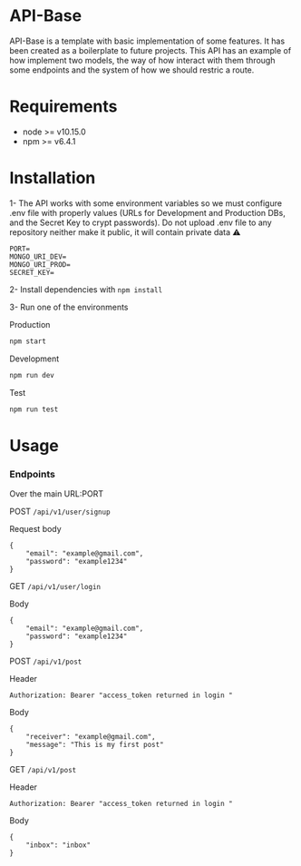 API-Base
=======================

API-Base is a template with basic implementation of some features. It has been created as a boilerplate to future projects. This API has an example of how implement two models, the way of how interact with them through some endpoints and the system of how we should restric a route.

Requirements
============

* node >= v10.15.0
* npm >= v6.4.1

Installation
============

1- The API works with some environment variables so we must configure .env file with properly values (URLs for Development and Production DBs, and  the Secret Key to crypt passwords). Do not upload .env file to any repository neither make it public, it will contain private data ⚠
```
PORT=
MONGO_URI_DEV=
MONGO_URI_PROD= 
SECRET_KEY= 
```
2- Install dependencies with 
`npm install`

3- Run one of the environments

Production
```bash
npm start
```
Development
```bash
npm run dev
```
Test
```bash
npm run test
```


Usage
=====
### Endpoints
Over the main URL:PORT


POST `/api/v1/user/signup`

Request body
 
```
{
	"email": "example@gmail.com",
	"password": "example1234"
}
```

GET `/api/v1/user/login`

Body
 
```
{
	"email": "example@gmail.com",
	"password": "example1234"
}
```
POST `/api/v1/post`

Header

```
Authorization: Bearer "access_token returned in login "
```

Body
 
```
{
	"receiver": "example@gmail.com",
	"message": "This is my first post"
}
```
GET `/api/v1/post`

Header

```
Authorization: Bearer "access_token returned in login "
```

Body
 
```
{
	"inbox": "inbox"
}
```
